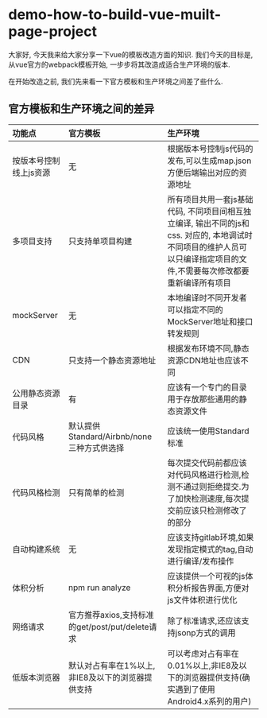 # demo-how-to-build-vue-muilt-page-project

大家好, 今天我来给大家分享一下vue的模板改造方面的知识. 我们今天的目标是, 从vue官方的webpack模板开始, 一步步将其改造成适合生产环境的版本.

在开始改造之前, 我们先来看一下官方模板和生产环境之间差了些什么.

##  官方模板和生产环境之间的差异

| 功能点                 | 官方模板                                         | 生产环境                                                                                                                                                               |
| :--------------------- | :----------------------------------------------- | :--------------------------------------------------------------------------------------------------------------------------------------------------------------------- |
| 按版本号控制线上js资源 | 无                                               | 根据版本号控制js代码的发布,可以生成map.json方便后端输出对应的资源地址                                                                                                  |
| 多项目支持             | 只支持单项目构建                                 | 所有项目共用一套js基础代码, 不同项目间相互独立编译, 输出不同的js和css. 对应的, 本地调试时不同项目的维护人员可以只编译指定项目的文件,不需要每次修改都要重新编译所有项目 |
| mockServer             | 无                                               | 本地编译时不同开发者可以指定不同的MockServer地址和接口转发规则                                                                                                         |
| CDN                    | 只支持一个静态资源地址                           | 根据发布环境不同,静态资源CDN地址也应该不同                                                                                                                             |
| 公用静态资源目录       | 有                                               | 应该有一个专门的目录用于存放那些通用的静态资源文件                                                                                                                     |
| 代码风格               | 默认提供Standard/Airbnb/none三种方式供选择       | 应该统一使用Standard标准                                                                                                                                               |
| 代码风格检测           | 只有简单的检测                                   | 每次提交代码前都应该对代码风格进行检测,检测不通过则拒绝提交.为了加快检测速度,每次提交前应该只检测修改了的部分                                                          |
| 自动构建系统           | 无                                               | 应该支持gitlab环境,如果发现指定模式的tag,自动进行编译/发布操作                                                                                                         |
| 体积分析               | npm run analyze                                  | 应该提供一个可视的js体积分析报告界面,方便对js文件体积进行优化                                                                                                          |
| 网络请求               | 官方推荐axios,支持标准的get/post/put/delete请求  | 除了标准请求,还应该支持jsonp方式的调用                                                                                                                                 |
| 低版本浏览器           | 默认对占有率在1%以上,非IE8及以下的浏览器提供支持 | 可以考虑对占有率在0.01%以上,非IE8及以下的浏览器提供支持(确实遇到了使用Android4.x系列的用户)                                                                            |


